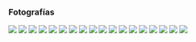 
### Fotografías

<a href="fotos-oscar/26.jpg"><img class="contenido-imagen" src="fotos-oscar/26-previa.jpg"></a>
<a href="fotos-oscar/35.jpg"><img class="contenido-imagen" src="fotos-oscar/35-previa.jpg"></a>
<a href="fotos-oscar/36.jpg"><img class="contenido-imagen" src="fotos-oscar/36-previa.jpg"></a>
<a href="fotos-oscar/37.jpg"><img class="contenido-imagen" src="fotos-oscar/37-previa.jpg"></a>
<a href="fotos-oscar/53.jpg"><img class="contenido-imagen" src="fotos-oscar/53-previa.jpg"></a>
<a href="fotos-oscar/70.jpg"><img class="contenido-imagen" src="fotos-oscar/70-previa.jpg"></a>
<a href="fotos-oscar/71.jpg"><img class="contenido-imagen" src="fotos-oscar/71-previa.jpg"></a>
<a href="fotos-oscar/72.jpg"><img class="contenido-imagen" src="fotos-oscar/72-previa.jpg"></a>
<a href="fotos-oscar/73.jpg"><img class="contenido-imagen" src="fotos-oscar/73-previa.jpg"></a>
<a href="fotos-oscar/74.jpg"><img class="contenido-imagen" src="fotos-oscar/74-previa.jpg"></a>
<a href="fotos-guillermo/25.jpg"><img class="contenido-imagen" src="fotos-guillermo/25-previa.jpg"></a>
<a href="fotos-guillermo/26.jpg"><img class="contenido-imagen" src="fotos-guillermo/26-previa.jpg"></a>
<a href="fotos-guillermo/27.jpg"><img class="contenido-imagen" src="fotos-guillermo/27-previa.jpg"></a>
<a href="fotos-sunno/23.jpg"><img class="contenido-imagen" src="fotos-sunno/23-previa.jpg"></a>
<a href="fotos-sunno/24.jpg"><img class="contenido-imagen" src="fotos-sunno/24-previa.jpg"></a>
<a href="fotos-sunno/25.jpg"><img class="contenido-imagen" src="fotos-sunno/25-previa.jpg"></a>
<a href="fotos-sunno/26.jpg"><img class="contenido-imagen" src="fotos-sunno/26-previa.jpg"></a>
<a href="fotos-sunno/21.jpg"><img class="contenido-imagen" src="fotos-sunno/21-previa.jpg"></a>
